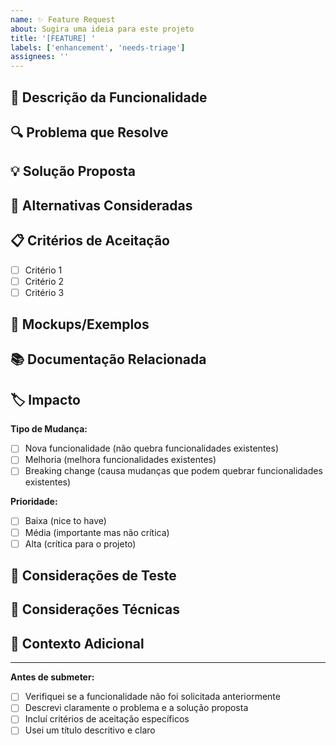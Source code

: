 ```yaml
---
name: ✨ Feature Request
about: Sugira uma ideia para este projeto
title: '[FEATURE] '
labels: ['enhancement', 'needs-triage']
assignees: ''
---
```


## 🎯 Descrição da Funcionalidade

<!-- Uma descrição clara e concisa da funcionalidade que você gostaria de ver implementada -->

## 🔍 Problema que Resolve

<!-- Descreva o problema que esta funcionalidade resolveria -->

## 💡 Solução Proposta

<!-- Uma descrição clara e concisa da solução que você gostaria -->

## 🔄 Alternativas Consideradas

<!-- Descreva qualquer solução alternativa ou funcionalidade que você considerou -->

## 📋 Critérios de Aceitação

<!-- Liste os critérios que devem ser atendidos para que esta funcionalidade seja considerada completa -->

- [ ] Critério 1
- [ ] Critério 2
- [ ] Critério 3

## 🎨 Mockups/Exemplos

<!-- Se aplicável, adicione mockups, wireframes ou exemplos visuais -->

## 📚 Documentação Relacionada

<!-- Links para documentação, artigos ou recursos relacionados -->

## 🏷️ Impacto

**Tipo de Mudança:**
- [ ] Nova funcionalidade (não quebra funcionalidades existentes)
- [ ] Melhoria (melhora funcionalidades existentes)
- [ ] Breaking change (causa mudanças que podem quebrar funcionalidades existentes)

**Prioridade:**
- [ ] Baixa (nice to have)
- [ ] Média (importante mas não crítica)
- [ ] Alta (crítica para o projeto)

## 🧪 Considerações de Teste

<!-- Como esta funcionalidade deve ser testada? -->

## 🔧 Considerações Técnicas

<!-- Alguma consideração técnica que deve ser levada em conta? -->

## 📝 Contexto Adicional

<!-- Adicione qualquer outro contexto ou screenshots sobre a solicitação de funcionalidade aqui -->

---

**Antes de submeter:**
- [ ] Verifiquei se a funcionalidade não foi solicitada anteriormente
- [ ] Descrevi claramente o problema e a solução proposta
- [ ] Incluí critérios de aceitação específicos
- [ ] Usei um título descritivo e claro
